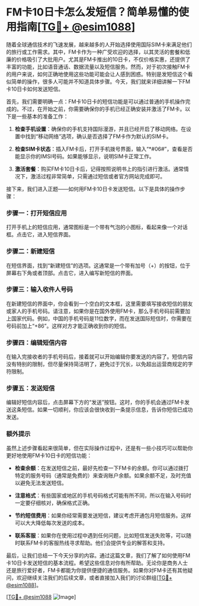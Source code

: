 # FM卡10日卡怎么发短信？简单易懂的使用指南[[TG💪+ @esim1088](https://t.me/s/esim1088)]

随着全球通信技术的飞速发展，越来越多的人开始选择使用国际SIM卡来满足他们的旅行或工作需求。其中，FM卡作为一种广受欢迎的选择，以其灵活的套餐和低廉的价格吸引了大批用户。尤其是FM卡推出的10日卡，不仅价格实惠，还提供了丰富的功能，比如语音通话、数据流量以及短信服务。然而，对于初次接触FM卡的用户来说，如何正确地使用这些功能可能会让人感到困惑。特别是发短信这个看似简单的操作，很多人可能并不知道具体步骤。今天，我们就来详细讲解一下FM卡10日卡如何发送短信。

首先，我们需要明确一点：FM卡10日卡的短信功能是可以通过普通的手机操作完成的。不过，在开始之前，你需要确保你的手机已经正确安装并激活了FM卡。以下是一些基本的准备工作：

1. **检查手机设置**：确保你的手机支持国际漫游，并且已经开启了移动网络。在设置中找到“移动网络”选项，确认是否选择了FM卡作为默认的SIM卡。

2. **检查SIM卡状态**：插入FM卡后，打开手机拨号界面，输入“*#06#”，查看是否能显示你的IMSI号码。如果能够显示，说明SIM卡正常工作。

3. **激活套餐**：购买FM卡10日卡后，记得按照说明书上的指引进行激活。通常情况下，激活过程非常简单，只需通过短信或者官方网站完成即可。

接下来，我们进入正题——如何用FM卡10日卡发送短信。以下是具体的操作步骤：

### 步骤一：打开短信应用

打开手机上的短信应用，通常图标是一个带有气泡的小图标，看起来像一个对话框。点击它，进入短信界面。

### 步骤二：新建短信

在短信界面，找到“新建短信”的选项。这通常是一个带有加号（+）的按钮，位于屏幕右下角或者顶部。点击它，进入编写新短信的界面。

### 步骤三：输入收件人号码

在新建短信的界面中，你会看到一个空白的文本框，这里需要填写接收短信的朋友或家人的手机号码。请注意，如果你是在国外使用FM卡，那么手机号码前需要加上国家代码。例如，中国的手机号码是11位数字，而在发送国际短信时，你需要在号码前加上“+86”。这样对方才能正确收到你的短信。

### 步骤四：编辑短信内容

在输入完接收者的手机号码后，接着就可以开始编辑你要发送的内容了。短信内容没有特别的限制，但尽量保持简洁明了，避免过于冗长，以免超出运营商规定的字符限制。

### 步骤五：发送短信

编辑好短信内容后，点击屏幕下方的“发送”按钮。这时，你的手机会通过FM卡发送这条短信。如果一切顺利，你应该会很快收到一条提示信息，告诉你短信已成功发送。

### 额外提示

虽然上述步骤看起来很简单，但在实际操作过程中，还是有一些小技巧可以帮助你更好地使用FM卡10日卡的短信功能：

- **检查余额**：在发送短信之前，最好先检查一下FM卡的余额。你可以通过拨打特定的服务号码（通常是免费的）来查询账户余额。如果余额不足，及时充值以避免无法发送短信。
  
- **注意格式**：有些国家或地区的手机号码格式可能有所不同，所以在输入号码时一定要仔细核对，确保格式正确。

- **节约短信费用**：如果你经常需要发送短信，建议考虑开通包月短信服务。这样可以大大降低每次发送的成本。

- **联系客服**：如果你在使用过程中遇到任何问题，比如短信发送失败等，可以随时联系FM卡的客服热线寻求帮助。他们会提供专业的解答和支持。

最后，让我们总结一下今天分享的内容。通过这篇文章，我们了解了如何使用FM卡10日卡发送短信的基本流程。希望这些信息对你有所帮助。无论你是商务人士还是旅行爱好者，FM卡都能为你提供便捷的通信服务。如果你对FM卡还有其他疑问，欢迎继续关注我们的后续文章，或者直接加入我们的讨论群组[[TG💪+ @esim1088](https://t.me/s/esim1088)]。

[[TG💪+ @esim1088](https://t.me/s/esim1088) ![Image](https://i.postimg.cc/4NQfJmqS/Snipaste-2025-05-13-00-14-12.png)]
